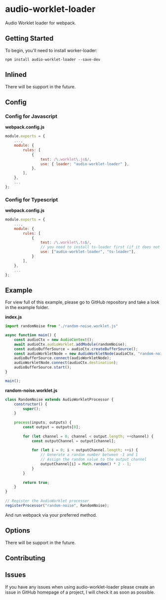 # audio-worklet-loader

Audio Worklet loader for webpack.

## Getting Started
To begin, you'll need to install worker-loader:
```shell
npm install audio-worklet-loader --save-dev
```

## Inlined
There will be support in the future.

## Config
### Config for Javascript
**webpack.config.js**
```js
module.exports = {
    ...,
    module: {
        rules: [
            {
                test: /\.worklet\.js$/,
                use: { loader: "audio-worklet-loader" },
            },
        ],
    },
    ...
};
```

### Config for Typescript
**webpack.config.js**
```js
module.exports = {
    ...,
    module: {
        rules: [
            {
                test: /\.worklet\.ts$/,
                // you need to install ts-loader first (if it does not exist!).
                use: ["audio-worklet-loader", "ts-loader"],
            }
        ],
    },
    ...
};
```

## Example
For view full of this example, please go to GitHub repository and take a look in the example folder.

**index.js**
```js
import randomNoise from "./random-noise.worklet.js"

async function main() {
    const audioCtx = new AudioContext();
    await audioCtx.audioWorklet.addModule(randomNoise);
    const audioBufferSource = audioCtx.createBufferSource();
    const audioWorkletNode = new AudioWorkletNode(audioCtx, "random-noise");
    audioBufferSource.connect(audioWorkletNode);
    audioWorkletNode.connect(audioCtx.destination);
    audioBufferSource.start();
}

main();
```

**random-noise.worklet.js**
```js
class RandomNoise extends AudioWorkletProcessor {
	constructor() {  
		super();
	}  
	  
	process(inputs, outputs) {  
		const output = outputs[0];  
		  
		for (let channel = 0; channel < output.length; ++channel) {  
			const outputChannel = output[channel];  
			  
			for (let i = 0; i < outputChannel.length; ++i) {  
				// Generate a random number between -1 and 1  
				// Assign the random value to the output channel  
				outputChannel[i] = Math.random() * 2 - 1;  
			}  
		}
		  
		return true;  
	}  
}  
  
// Register the AudioWorklet processor  
registerProcessor("random-noise", RandomNoise);
```

And run webpack via your preferred method.

## Options
There will be support in the future.

## Contributing

## Issues
If you have any issues when using audio-worklet-loader please create an issue in GitHub homepage of a project, 
I will check it as soon as possible.